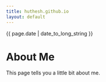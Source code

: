 ```yaml
---
title: huthesh.github.io
layout: default
---
```

{{ page.date | date_to_long_string }}

# About Me

This page tells you a little bit about me.
